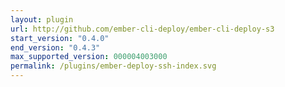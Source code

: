 ```yaml
---
layout: plugin
url: http://github.com/ember-cli-deploy/ember-cli-deploy-s3
start_version: "0.4.0"
end_version: "0.4.3"
max_supported_version: 000004003000
permalink: /plugins/ember-deploy-ssh-index.svg
---
```

